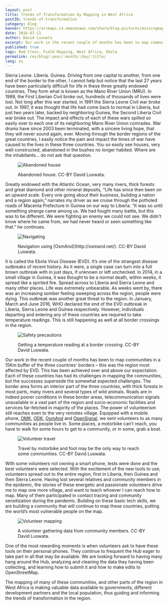 ```yaml
---
layout: post
title: Trends of Transformation by Mapping in West Africa
postID: trends-of-transformation
category: blog
banner: https://arcmaps.s3.amazonaws.com/share/blog-pictures/missingmaps-blog_20160711_banner.jpg
date: 2016-07-11
author: David Luswata
excerpt: Our work in the recent couple of months has been to map communities in a 15 kilometre buffer of the borders of Sierra Leone, Liberia and Guinea – this was the region most affected by Ebola Virus Disease. This has been achieved over and above our expectation. Each of these countries has had its challenges in mapping the communities, but the successes supersede the somewhat expected challenges.
published: true
tags: Red Cross, Field Mapping, West Africa, Ebola
permalink: /es/blog/:year/:month/:day/:title/
lang: es
---
```


Sierra Leone. Liberia. Guinea. Driving from one capital to another, from one end of the border to the other, I cannot help but notice that the last 27 years have been particularly difficult for life in these three greatly endowed countries. They form what is known as the Mano River Union (MRU). In 1989, the First Liberian Civil broke out, hundreds of thousands of lives were lost. Not long after this war started, in 1991 the Sierra Leone Civil war broke out. In 1997, it was thought that life had come back to normal in Liberia, but just two years later, backed by neighboring Guinea, the Second Liberia Civil war broke out. The impact and effects of each of these wars spilled so easily over to each one of its neighboring Mano River Union comrades. War drums have since 2003 been terminated, with a sincere living hope, that they will never sound again, ever. Moving through the border regions of the great countries, I easily notice the pain and impact the times of war have caused to the lives in these three countries. You so easily see houses, very well constructed, abandoned in the bushes no longer habited. Where are the inhabitants... do not ask that question.

<figure>
<img src="https://arcmaps.s3.amazonaws.com/share/blog-pictures/missingmaps-blog_20160711_abandoned-house.jpg" alt="Abandoned house">
<p class="caption">Abandoned house. CC-BY David Luswata.</p>
</figure>

Greatly endowed with the Atlantic Ocean, very many rivers, thick forests and great diamond and other mineral deposits, “Life has since then been on an upward scale. Every one going about their business, building a nation and a region again,” narrates my driver as we cruise through the potholed roads of Macenta Prefecture in Guinea on our way to Liberia. “It was so until something strange came among us. We had fought many battle, but this was to be different. We were fighting an enemy we could not see. We didn’t know where he came from, we had never heard or seen something like that.” he continues.

<figure>
<img src="https://arcmaps.s3.amazonaws.com/share/blog-pictures/missingmaps-blog_20160711_osmand.jpg" alt="Navigating">
<p class="caption">Navigation using [OsmAnd](http://osmand.net/). CC-BY David Luswata.</p>
</figure>

It is called the Ebola Virus Disease (EVD). It’s one of the strangest disease outbreaks of recent history. As it were, a single case can turn into a full brown outbreak with in just days, if unknown or left unchecked. In 2014, in a small village in Guinea, it was thought to be a normal death, within weeks, it spread like a spirited fire. Spread across to Liberia and Sierra Leone and many other places. Life was extremely unbearable. As weeks went by, there was an increasing somber feeling sweeping across the region, people were dying. This outbreak was another great threat to the region. In January, March and June 2016, WHO declared the end of the EVD outbreak in Liberia, Sierra Leone and Guinea respectively. However, individuals departing and entering any of these countries are required to take temperature readings. This is still happening as well at all border crossings in the region.

<figure>
<img src="https://arcmaps.s3.amazonaws.com/share/blog-pictures/missingmaps-blog_20160711_taking-temperature.jpg" alt="Safety precautions">
<p class="caption">Getting a temperature reading at a border crossing. CC-BY David Luswata.</p>
</figure>

Our work in the recent couple of months has been to map communities in a 15Km buffer of the three countries' borders – this was the region most affected by EVD. This has been achieved over and above our expectation. Each of these countries has had its challenges in mapping the communities, but the successes supersede the somewhat expected challenges. The border area forms an interior part of the three countries, with thick forests in most parts, many rivers and several types of wild animals. Roads are in indeed poorer conditions in these border areas, telecommunication signals unavailable in a vast part of the region and socio-economic facilities and services far-fetched in majority of the places. The power of volunteerism still reaches even to the very remotes village. Equipped with a mobile phone, [OMK](http://openmapkit.org/), [ODK](https://opendatakit.org/), [OsmAnd](http://osmand.net/) and [OpenSignal](http://opensignal.com/), we sent volunteers to as many communities as people live in. Some places, a motorbike can’t reach, you have to walk for some hours to get to a community, or in some, grab a boat.

<figure>
<img src="https://arcmaps.s3.amazonaws.com/share/blog-pictures/missingmaps-blog_20160711_volunteer-travel.jpg" alt="Volunteer travel">
<p class="caption">Travel by motorbike and foot may be the only way to reach some communities. CC-BY David Luswata.</p>
</figure>

With some volunteers not owning a smart phone, tests were done and the best volunteers were selected. With the excitement of the new tools to use, volunteers spread out to the entire region, first in Liberia, then Guinea and then Sierra Leone. Having lost several relatives and community members in the epidemic, the stories of these energetic and passionate volunteers drive me to map one more village, and want to teach whoever I can reach how to map. Many of them participated in contact tracing and community sensitization during the pandemic. Building on these basic tech skills, we are building a community that will continue to map these countries, putting the world’s most vulnerable people on the map.

<figure>
<img src="https://arcmaps.s3.amazonaws.com/share/blog-pictures/missingmaps-blog_20160711_volunteer-mapping.jpg" alt="Volunteer mapping">
<p class="caption">A volunteer gathering data from community members. CC-BY David Luswata.</p>
</figure>

One of the most rewarding moments is when volunteers ask to have these tools on their personal phones. They continue to frequent the Hub eager to take part in all that may be available. We are looking forward to having many hang around the Hub, analyzing and cleaning the data they having been collecting, and learning how to submit it and how to make edits to OpenStreetMap.

The mapping of many of these communities, and other parts of the region in West Africa is making valuable data available to governments, different development partners and the local population, thus guiding and informing the trends of transformation in the region.
